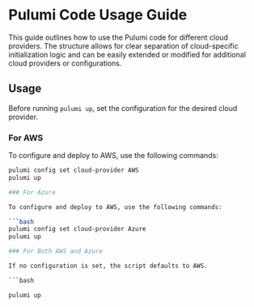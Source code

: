 # Pulumi Code Usage Guide

This guide outlines how to use the Pulumi code for different cloud providers. The structure allows for clear separation of cloud-specific initialization logic and can be easily extended or modified for additional cloud providers or configurations.

## Usage

Before running `pulumi up`, set the configuration for the desired cloud provider.

### For AWS

To configure and deploy to AWS, use the following commands:

```bash
pulumi config set cloud-provider AWS
pulumi up

### For Azure

To configure and deploy to AWS, use the following commands:

```bash
pulumi config set cloud-provider Azure
pulumi up

### For Both AWS and Azure

If no configuration is set, the script defaults to AWS.

```bash

pulumi up
